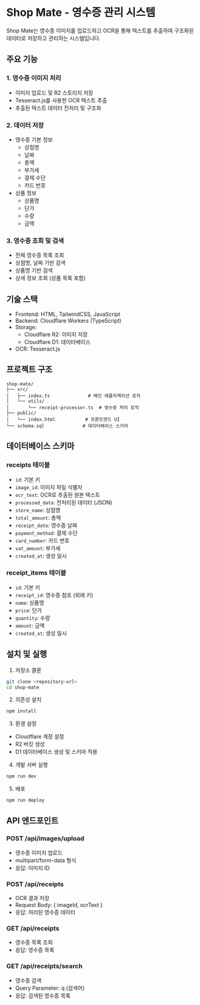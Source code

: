 # Shop Mate - 영수증 관리 시스템

Shop Mate는 영수증 이미지를 업로드하고 OCR을 통해 텍스트를 추출하여 구조화된 데이터로 저장하고 관리하는 시스템입니다.

## 주요 기능

### 1. 영수증 이미지 처리
- 이미지 업로드 및 R2 스토리지 저장
- Tesseract.js를 사용한 OCR 텍스트 추출
- 추출된 텍스트 데이터 전처리 및 구조화

### 2. 데이터 저장
- 영수증 기본 정보
  - 상점명
  - 날짜
  - 총액
  - 부가세
  - 결제 수단
  - 카드 번호
- 상품 정보
  - 상품명
  - 단가
  - 수량
  - 금액

### 3. 영수증 조회 및 검색
- 전체 영수증 목록 조회
- 상점명, 날짜 기반 검색
- 상품명 기반 검색
- 상세 정보 조회 (상품 목록 포함)

## 기술 스택

- Frontend: HTML, TailwindCSS, JavaScript
- Backend: Cloudflare Workers (TypeScript)
- Storage:
  - Cloudflare R2: 이미지 저장
  - Cloudflare D1: 데이터베이스
- OCR: Tesseract.js

## 프로젝트 구조

```
shop-mate/
├── src/
│   ├── index.ts              # 메인 애플리케이션 로직
│   └── utils/
│       └── receipt-processor.ts  # 영수증 처리 로직
├── public/
│   └── index.html           # 프론트엔드 UI
└── schema.sql              # 데이터베이스 스키마
```

## 데이터베이스 스키마

### receipts 테이블
- `id`: 기본 키
- `image_id`: 이미지 파일 식별자
- `ocr_text`: OCR로 추출된 원본 텍스트
- `processed_data`: 전처리된 데이터 (JSON)
- `store_name`: 상점명
- `total_amount`: 총액
- `receipt_date`: 영수증 날짜
- `payment_method`: 결제 수단
- `card_number`: 카드 번호
- `vat_amount`: 부가세
- `created_at`: 생성 일시

### receipt_items 테이블
- `id`: 기본 키
- `receipt_id`: 영수증 참조 (외래 키)
- `name`: 상품명
- `price`: 단가
- `quantity`: 수량
- `amount`: 금액
- `created_at`: 생성 일시

## 설치 및 실행

1. 저장소 클론
```bash
git clone <repository-url>
cd shop-mate
```

2. 의존성 설치
```bash
npm install
```

3. 환경 설정
- Cloudflare 계정 설정
- R2 버킷 생성
- D1 데이터베이스 생성 및 스키마 적용

4. 개발 서버 실행
```bash
npm run dev
```

5. 배포
```bash
npm run deploy
```

## API 엔드포인트

### POST /api/images/upload
- 영수증 이미지 업로드
- multipart/form-data 형식
- 응답: 이미지 ID

### POST /api/receipts
- OCR 결과 저장
- Request Body: { imageId, ocrText }
- 응답: 처리된 영수증 데이터

### GET /api/receipts
- 영수증 목록 조회
- 응답: 영수증 목록

### GET /api/receipts/search
- 영수증 검색
- Query Parameter: q (검색어)
- 응답: 검색된 영수증 목록
